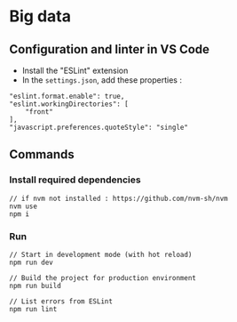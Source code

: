 # Big data

## Configuration and linter in VS Code
* Install the "ESLint" extension
* In the `settings.json`, add these properties :
```
"eslint.format.enable": true,
"eslint.workingDirectories": [
    "front"
],
"javascript.preferences.quoteStyle": "single"
```

## Commands

### Install required dependencies
```
// if nvm not installed : https://github.com/nvm-sh/nvm
nvm use
npm i
```

### Run
```
// Start in development mode (with hot reload)
npm run dev

// Build the project for production environment
npm run build

// List errors from ESLint
npm run lint
```